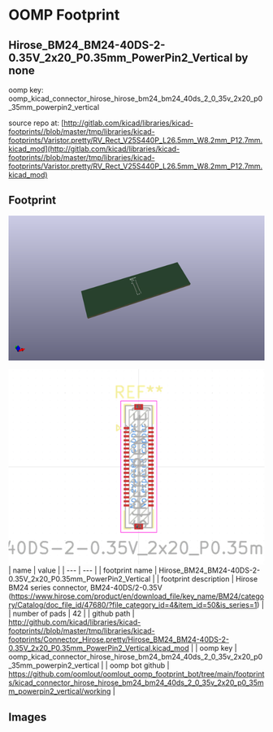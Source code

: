 # OOMP Footprint  
## Hirose_BM24_BM24-40DS-2-0.35V_2x20_P0.35mm_PowerPin2_Vertical  by none  
  
oomp key: oomp_kicad_connector_hirose_hirose_bm24_bm24_40ds_2_0_35v_2x20_p0_35mm_powerpin2_vertical  
  
source repo at: [http://gitlab.com/kicad/libraries/kicad-footprints//blob/master/tmp/libraries/kicad-footprints/Varistor.pretty/RV_Rect_V25S440P_L26.5mm_W8.2mm_P12.7mm.kicad_mod](http://gitlab.com/kicad/libraries/kicad-footprints//blob/master/tmp/libraries/kicad-footprints/Varistor.pretty/RV_Rect_V25S440P_L26.5mm_W8.2mm_P12.7mm.kicad_mod)  
## Footprint  
  
[![working_kicad_pcb_3d.png](working_kicad_pcb_3d_600.png)](working_kicad_pcb_3d.png)  
  
[![working.png](working_600.png)](working.png)  
| name | value | 
| --- | --- | 
| footprint name | Hirose_BM24_BM24-40DS-2-0.35V_2x20_P0.35mm_PowerPin2_Vertical | 
| footprint description | Hirose BM24 series connector, BM24-40DS/2-0.35V (https://www.hirose.com/product/en/download_file/key_name/BM24/category/Catalog/doc_file_id/47680/?file_category_id=4&item_id=50&is_series=1) | 
| number of pads | 42 | 
| github path | http://github.com/kicad/libraries/kicad-footprints//blob/master/tmp/libraries/kicad-footprints/Connector_Hirose.pretty/Hirose_BM24_BM24-40DS-2-0.35V_2x20_P0.35mm_PowerPin2_Vertical.kicad_mod | 
| oomp key | oomp_kicad_connector_hirose_hirose_bm24_bm24_40ds_2_0_35v_2x20_p0_35mm_powerpin2_vertical | 
| oomp bot github | https://github.com/oomlout/oomlout_oomp_footprint_bot/tree/main/footprints/kicad_connector_hirose_hirose_bm24_bm24_40ds_2_0_35v_2x20_p0_35mm_powerpin2_vertical/working | 
## Images  
